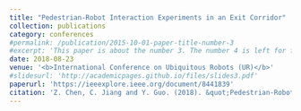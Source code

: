 ```yaml
---
title: "Pedestrian-Robot Interaction Experiments in an Exit Corridor"
collection: publications
category: conferences
#permalink: /publication/2015-10-01-paper-title-number-3
#excerpt: 'This paper is about the number 3. The number 4 is left for future work.'
date: 2018-08-23
venue: '<b>International Conference on Ubiquitous Robots (UR)</b>'
#slidesurl: 'http://academicpages.github.io/files/slides3.pdf'
paperurl: 'https://ieeexplore.ieee.org/document/8441839'
citation: 'Z. Chen, C. Jiang and Y. Guo. (2018). &quot;Pedestrian-Robot Interaction Experiments in an Exit Corridor.&quot; <i>International Conference on Ubiquitous Robots (UR)</i>. pp 26-30.'
---
```

